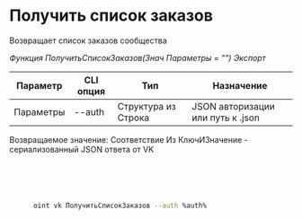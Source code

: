 ﻿---
sidebar_position: 1
---

# Получить список заказов
 Возвращает список заказов сообщества


*Функция ПолучитьСписокЗаказов(Знач Параметры = "") Экспорт*

  | Параметр | CLI опция | Тип | Назначение |
  |-|-|-|-|
  | Параметры | --auth | Структура из Строка | JSON авторизации или путь к .json |

  
  Возвращаемое значение:   Соответствие Из КлючИЗначение - сериализованный JSON ответа от VK 

```bsl title="Пример кода"
	

	
```

```sh title="Пример команды CLI"
    
      oint vk ПолучитьСписокЗаказов --auth %auth%


```


```json title="Результат"



```
